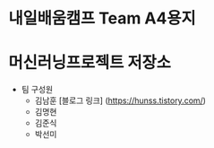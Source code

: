 # 내일배움캠프 Team A4용지 
# 머신러닝프로젝트 저장소


* 팀 구성원
  * 김남훈 [블로그 링크] (https://hunss.tistory.com/)
  * 김명현
  * 김준식
  * 박선미
